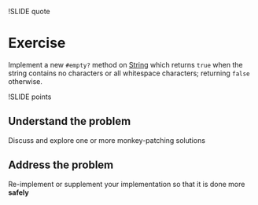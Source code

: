 !SLIDE quote
# Exercise #

Implement a new `#empty?` method on [String](http://rubydoc.info/stdlib/core/1.9.3/String) which returns `true` when the string contains no characters or all whitespace characters; returning `false` otherwise.

!SLIDE points

## Understand the problem

Discuss and explore one or more monkey-patching solutions

## Address the problem

Re-implement or supplement your implementation so that it is done more **safely**